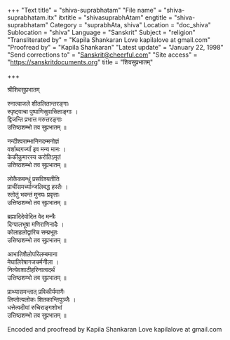+++
"Text title" = "shiva-suprabhatam"
"File name" = "shiva-suprabhatam.itx"
itxtitle = "shivasuprabhAtam"
engtitle = "shiva-suprabhatam"
Category = "suprabhAta, shiva"
Location = "doc_shiva"
Sublocation = "shiva"
Language = "Sanskrit"
Subject = "religion"
"Transliterated by" = "Kapila Shankaran Love kapilalove at gmail.com"
"Proofread by" = "Kapila Shankaran"
"Latest update" = "January 22, 1998"
"Send corrections to" = "Sanskrit@cheerful.com"
"Site access" = "https://sanskritdocuments.org"
title = "शिवसुप्रभातम्"

+++
  
 श्रीशिवसुप्रभातम्   
  
स्नात्वाजले शीतलितान्तरङ्गाः  
    स्पृष्ट्वाचा पुष्पाणिसुवासिताङ्गाः ।  
द्विजन्ति प्रभात्त मरुत्तरङ्गाः  
    उत्तिष्ठशम्भो तव सुप्रभातम् ॥  
  
नन्दीश्वराम्भानिनदम्मनोज्ञं  
    वर्शाब्दगर्ज्यां इव मन्य मानः ।  
केकीकुमारस्य करोतिऽमृतं  
    उत्तिष्ठशम्भो तव सुप्रभातम् ॥  
  
लोकैकबन्धुं प्रसविश्यतीति  
    प्राचींसमर्च्यान्जलिबद्ध हस्तैः ।  
स्तोतुं भवन्तं मुनयः प्रवृत्ताः  
    उत्तिष्ठशम्भो तव सुप्रभातम् ॥  
  
ब्रह्मादिदेवोदित वेद मन्त्रैः  
    दिग्पालभूषा मणिराणिनादैः ।  
कोलाहलोद्वारिच सम्प्रभूतः  
    उत्तिष्ठशम्भो तव सुप्रभातम् ॥  
  
आभातिशैलोपरिलम्बमाना  
    मेघालिरेषागजचर्मनीला ।  
नित्येवशाटीहरिनात्वदर्थं  
    उत्तिष्ठशम्भो तव सुप्रभातम् ॥  
  
प्राथ्यासमन्तात् प्रविकीर्यमाणैः  
    लिप्तोत्यलोकः शितकान्तिपुञ्जैः ।  
धत्तेत्वदीयां रुचिराङ्गशोभां  
    उत्तिष्ठशम्भो तव सुप्रभातम् ॥  
  
  
Encoded and proofread by Kapila Shankaran Love kapilalove at gmail.com  
  
